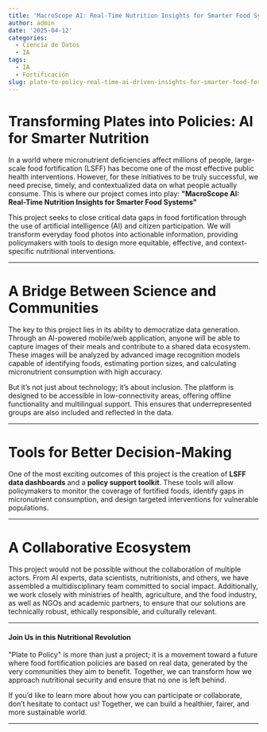 ```yaml
---
title: 'MacroScope AI: Real-Time Nutrition Insights for Smarter Food Systems'
author: admin
date: '2025-04-12'
categories:
  - Ciencia de Datos
  - IA
tags:
  - IA
  - Fortificación
slug: plate-to-policy-real-time-ai-driven-insights-for-smarter-food-fortification
---
```



# Transforming Plates into Policies: AI for Smarter Nutrition

In a world where micronutrient deficiencies affect millions of people, large-scale food fortification (LSFF) has become one of the most effective public health interventions. However, for these initiatives to be truly successful, we need precise, timely, and contextualized data on what people actually consume. This is where our project comes into play: **"MacroScope AI: Real-Time Nutrition Insights for Smarter Food Systems"**

This project seeks to close critical data gaps in food fortification through the use of artificial intelligence (AI) and citizen participation. We will transform everyday food photos into actionable information, providing policymakers with tools to design more equitable, effective, and context-specific nutritional interventions.

---

# A Bridge Between Science and Communities

The key to this project lies in its ability to democratize data generation. Through an AI-powered mobile/web application, anyone will be able to capture images of their meals and contribute to a shared data ecosystem. These images will be analyzed by advanced image recognition models capable of identifying foods, estimating portion sizes, and calculating micronutrient consumption with high accuracy.

But it’s not just about technology; it’s about inclusion. The platform is designed to be accessible in low-connectivity areas, offering offline functionality and multilingual support. This ensures that underrepresented groups are also included and reflected in the data.

---

# Tools for Better Decision-Making

One of the most exciting outcomes of this project is the creation of **LSFF data dashboards** and a **policy support toolkit**. These tools will allow policymakers to monitor the coverage of fortified foods, identify gaps in micronutrient consumption, and design targeted interventions for vulnerable populations.

---

# A Collaborative Ecosystem

This project would not be possible without the collaboration of multiple actors. From AI experts, data scientists, nutritionists, and others, we have assembled a multidisciplinary team committed to social impact. Additionally, we work closely with ministries of health, agriculture, and the food industry, as well as NGOs and academic partners, to ensure that our solutions are technically robust, ethically responsible, and culturally relevant.

---

#### Join Us in this Nutritional Revolution

"Plate to Policy" is more than just a project; it is a movement toward a future where food fortification policies are based on real data, generated by the very communities they aim to benefit. Together, we can transform how we approach nutritional security and ensure that no one is left behind.

If you’d like to learn more about how you can participate or collaborate, don’t hesitate to contact us! Together, we can build a healthier, fairer, and more sustainable world.

---
